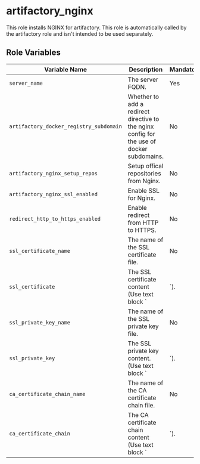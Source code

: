 # artifactory_nginx

This role installs NGINX for artifactory. This role is automatically called by the artifactory role and isn't intended to be used separately.

## Role Variables

| Variable Name                                | Description                                              | Mandatory | Default Value |  
|----------------------------------------------|----------------------------------------------------------|-----------|---------------|
| `server_name`                                | The server FQDN.                                         | Yes       | `inventory_hostname` |
| `artifactory_docker_registry_subdomain`      | Whether to add a redirect directive to the nginx config for the use of docker subdomains. | No | `false` |
| `artifactory_nginx_setup_repos`              | Setup offical repositories from Nginx.                     | No  | `false`       |
| `artifactory_nginx_ssl_enabled`              | Enable SSL for Nginx.                                      | No  | `false`       |
| `redirect_http_to_https_enabled`             | Enable redirect from HTTP to HTTPS.                        | No  | `true`        |
| `ssl_certificate_name`                       | The name of the SSL certificate file.                      | No  | `'cert.pem'`  |
| `ssl_certificate`                            | The SSL certificate content (Use text block `|`).          | No  | `''`          |
| `ssl_private_key_name`                       | The name of the SSL private key file.                      | No  | `'key.pem'`   |
| `ssl_private_key`                            | The SSL private key content. (Use text block `|`).         | No  | `''`          |
| `ca_certificate_chain_name`                  | The name of the CA certificate chain file.                 | No  | `'ca_certificate_chain.pem'`  |
| `ca_certificate_chain`                       | The CA certificate chain content (Use text block `|`).     | No  | `''`          |
